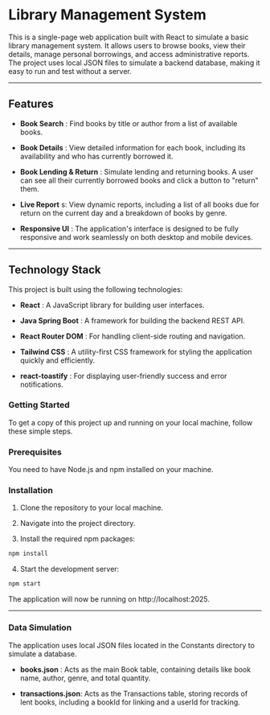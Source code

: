 # Library Management System

This is a single-page web application built with React to simulate a basic library management system. It allows users to browse books, view their details, manage personal borrowings, and access administrative reports. The project uses local JSON files to simulate a backend database, making it easy to run and test without a server.

---------------------------------------------------------------------------------------------------------------------------------------------------------------------------

## Features

- **Book Search** : Find books by title or author from a list of available books.

- **Book Details** : View detailed information for each book, including its availability and who has currently borrowed it.

- **Book Lending & Return** : Simulate lending and returning books. A user can see all their currently borrowed books and click a button to "return" them.

- **Live Report** s: View dynamic reports, including a list of all books due for return on the current day and a breakdown of books by genre.

- **Responsive UI** : The application's interface is designed to be fully responsive and work seamlessly on both desktop and mobile devices.

-------------------------------------------------------------------------------------------------------------------------------------------------------------------------

## Technology Stack

This project is built using the following technologies:

- **React** : A JavaScript library for building user interfaces.

- **Java Spring Boot** : A framework for building the backend REST API.

- **React Router DOM** : For handling client-side routing and navigation.

- **Tailwind CSS** : A utility-first CSS framework for styling the application quickly and efficiently.

- **react-toastify** : For displaying user-friendly success and error notifications.

### Getting Started

To get a copy of this project up and running on your local machine, follow these simple steps.

### Prerequisites
You need to have Node.js and npm installed on your machine.

### Installation

1. Clone the repository to your local machine.

2. Navigate into the project directory.

3. Install the required npm packages:

```bash
npm install
```
4. Start the development server:

```bash
npm start
```
The application will now be running on http://localhost:2025.

-------------------------------------------------------------------------------------------------------------------------------------------------------------------------

### Data Simulation

The application uses local JSON files located in the Constants directory to simulate a database.

- **books.json** : Acts as the main Book table, containing details like book name, author, genre, and total quantity.

- **transactions.json**: Acts as the Transactions table, storing records of lent books, including a bookId for linking and a userId for tracking.
